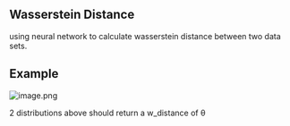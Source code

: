 ## Wasserstein Distance

using neural network to calculate wasserstein distance between two data sets.

## Example

![image.png](https://upload-images.jianshu.io/upload_images/2563527-6905673fc4732445.png?imageMogr2/auto-orient/strip%7CimageView2/2/w/1240)

2 distributions above should return a w_distance of θ